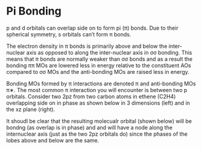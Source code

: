 # Pi Bonding

p and d orbitals can overlap side on to form pi (π) bonds. Due to their spherical symmetry, s orbitals can’t form π bonds. 

The electron density in π bonds is primarily above and below the inter-nuclear axis as opposed to along the inter-nuclear axis in σσ bonding. This means that π bonds are normally weaker than σσ bonds and as a result the bonding ππ MOs are lowered less in energy relative to the constituent AOs compared to σσ MOs and the anti-bonding MOs are raised less in energy. 

Bonding MOs formed by π interactions are denoted π and anti-bonding MOs π∗.
The most common π interaction you will encounter is between two p orbitals. Consider two 2pz from two carbon atoms in ethene (C2H4) overlapping side on in phase as shown below in 3 dimensions (left) and in the xz plane (right).

It shoudl be clear that the resulting molecualr orbital (shown below) will be bondng (as overlap is in phase) and and will have a node along the internuclear axis (just as the two 2pz orbitals do) since the phases of the lobes above and below are the same. 

